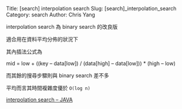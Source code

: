 Title: [search] interpolation search
Slug: [search]_interpolation_search
Category: search
Author: Chris Yang

interpolation search 為 binary search 的改良版

適合用在資料平均分佈的狀況下

其內插法公式為

mid = low + ((key – data[low]) / (data[high] – data[low])) * (high – low)

而其餘的搜尋步驟則與 binary search 差不多



平均而言其時間複雜度優於 <code>O(log n)</code>



<a href="https://github.com/yljh21328/code_example/blob/master/SEARCH/interpolation_search/interpolation_search.java" target="_blank">interpolation search – JAVA</a>
